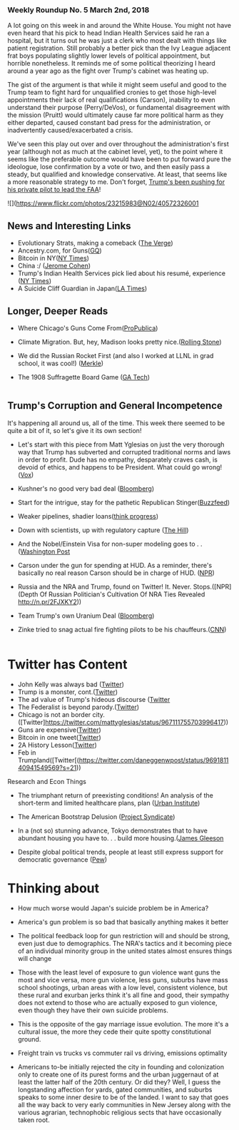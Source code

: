 
### Weekly Roundup No. 5 March 2nd, 2018

A lot going on this week in and around the White House. You might not have even heard that his pick to head Indian Health Services said he ran a hospital, but it turns out he was just a clerk who most dealt with things like patient registration. Still probably a better pick than the Ivy League adjacent frat boys populating slightly lower levels of political appointment, but horrible nonetheless. It reminds me of some political theorizing I heard around a year ago as the fight over Trump's cabinet was heating up. 

The gist of the argument is that while it might seem useful and good to the Trump team to fight hard for unqualified cronies to get those high-level appointments their lack of real qualifications (Carson), inability to even understand their purpose (Perry/DeVos), or fundamental disagreement with the mission (Pruitt) would ultimately cause far more political harm as they either departed, caused constant bad press for the administration, or inadvertently caused/exacerbated a crisis. 

We've seen this play out over and over throughout the administration's first year (although not as much at the cabinet level, yet), to the point where it seems like the preferable outcome would have been to put forward pure the ideologue, lose confirmation by a vote or two, and then easily pass a steady, but qualified and knowledge conservative. At least, that seems like a more reasonable strategy to me. Don't forget, [Trump's been pushing for his private pilot to lead the FAA](https://www.axios.com/exclusive-trump-privately-pushing-personal-pilot-to-run-faa-1519595187-5a735cc4-63e6-4348-b980-1aadf0b8e80d.html)!

![](https://www.flickr.com/photos/23215983@N02/40572326001

## News and Interesting Links

* Evolutionary Strats, making a comeback ([The Verge](https://www.theverge.com/tldr/2018/2/28/17062338/ai-agent-atari-q-bert-cracked-bug-cheat))
* Ancestry.com, for Guns([GQ](https://www.gq.com/story/inside-federal-bureau-of-way-too-many-guns/))
* Bitcoin in NY([NY Times](https://www.nytimes.com/2018/02/28/business/economy/bitcoin-electricity-productivity.html))
* China :/ ([Jerome Cohen](http://www.jeromecohen.net/jerrys-blog/china-is-likely-to-enter-another-long-period-of-severe-dictatorship))
* Trump's Indian Health Services pick lied about his resumé, experience ([NY Times](https://nytimes.com/2018/02/22/us/politics/indian-health-service-robert-weaver.html))
* A Suicide Cliff Guardian in Japan([LA Times](http://www.latimes.com/world/asia/la-fg-japan-suicide-20180222-story.html?outputType=amp))
![]()

## Longer, Deeper Reads
* Where Chicago's Guns Come From([ProPublica](https://www.propublica.org/article/how-chicago-gets-its-gun))
* Climate Migration. But, hey, Madison looks pretty nice.([Rolling Stone](https://www.rollingstone.com/politics/news/welcome-to-the-age-of-climate-migration-w516974))
* We did the Russian Rocket First (and also I worked at LLNL in grad school, it was cool!) ([Merkle](http://www.merkle.com/pluto/pluto.html))

* The 1908 Suffragette Board Game ([GA Tech](http://pwp.gatech.edu/suffragetto/historiography/))

![]()
## Trump's Corruption and General Incompetence

It's happening all around us, all of the time. This week there seemed to be quite a bit of it, so let's give it its own section!

* Let's start with this piece from Matt Yglesias on just the very thorough way that Trump has subverted and corrupted traditional norms and laws in order to profit. Dude has no empathy, desparately craves cash, is devoid of ethics, and happens to be President. What could go wrong!([Vox](https://www.vox.com/policy-and-politics/2018/3/1/17056562/trump-corruption-midterms))

* Kushner's no good very bad deal ([Bloomberg](https://www.bloomberg.com/graphics/2017-kushners-china-deal-flop-was-part-of-much-bigger-hunt-for-cash/))

* Start for the intrigue, stay for the pathetic Republican Stinger([Buzzfeed](https://www.buzzfeed.com/amphtml/tariniparti/as-trump-spirals-many-of-his-staffers-are-looking-to-exit?utm_term=.xqz8KO7dj))

* Weaker pipelines, shadier loans([think progress](https://thinkprogress.org/trump-rolled-back-pipeline-safety-regulations-benefiting-equity-firm-that-loaned-money-to-kushner-ca1c372857d7/))

* Down with scientists, up with regulatory capture ([The Hill](http://thehill.com/opinion/energy-environment/375308-trumps-epa-replaced-scientists-with-industry-advisors-under-the?amp))

* And the Nobel/Einstein Visa for non-super modeling goes to . . ([Washington Post](https://www.washingtonpost.com/amphtml/politics/questions-linger-about-how-melania-trump-a-slovenian-model-scored-the-einstein-visa/2018/02/28/d307ddb2-1b35-11e8-ae5a-16e60e4605f3_story.html)

* Carson under the gun for spending at HUD. As a reminder, there's basically no real reason Carson should be in charge of HUD. ([NPR](https://www.npr.org/2018/02/28/589493664/ben-carson-and-hud-face-allegations-of-lavish-spending-including-31-000-furnitur?utm_source=facebook.com&utm_medium=social&utm_campaign=npr&utm_term=nprnews&utm_content=20180228))

* Russia and the NRA and Trump, found on Twitter! It. Never. Stops.([NPR](Depth Of Russian Politician's Cultivation Of NRA Ties Revealed http://n.pr/2FJXKY2))
* Team Trump's own Uranium Deal ([Bloomberg](https://www.bloomberg.com/amp/news/articles/2018-02-26/u-s-energy-chief-is-said-to-plan-nuclear-deal-talks-with-saudis))
* Zinke tried to snag actual fire fighting pilots to be his chauffeurs.([CNN](https://amp.cnn.com/cnn/2018/02/27/politics/ryan-zinke-nra/index.html))

![]()
# Twitter has Content
* John Kelly was always bad ([Twitter](https://twitter.com/maxwelltani/status/968276220172521472))
* Trump is a monster, cont.([Twitter](https://twitter.com/mattmfm/status/967474049013121027))
* The ad value of Trump's hideous discourse ([Twitter](https://twitter.com/nycsouthpaw/status/967464280592445440)
* The Federalist is beyond parody.([Twitter](https://twitter.com/federalistpitch/status/967053666271354880))
* Chicago is not an border city.([Twitter]https://twitter.com/mattyglesias/status/967111755703996417))
* Guns are expensive([Twitter](https://twitter.com/jndevereux/status/967523062123057158))
* Bitcoin in one tweet([Twitter](https://twitter.com/k_morrissey/status/967607295956758528))
* 2A History Lesson([Twitter](https://twitter.com/egavactip/status/967923256983420928))
* Feb in Trumpland([Twitter[(https://twitter.com/daneggenwpost/status/969181140941549569?s=21))
![]()

Research and Econ Things

* The triumphant return of preexisting conditions! An analysis of the short-term and limited healthcare plans, plan ([Urban Institute](https://www.urban.org/research/publication/potential-impact-short-term-limited-duration-policies-insurance-coverage-premiums-and-federal-spending/view/full_report))

* The American Bootstrap Delusion ([Project Syndicate](https://www.project-syndicate.org/commentary/social-mobility-american-and-european-views-by-stefanie-stantcheva-2018-02/english))

* In a (not so) stunning advance, Tokyo demonstrates that to have abundant housing you have to. . . build more housing.([James Gleeson](https://jamesjgleeson.wordpress.com/2018/02/19/how-tokyo-built-its-way-to-abundant-housing/amp/$)

* Despite global political trends, people at least still express support for democratic governance ([Pew](http://www.pewglobal.org/2017/10/16/globally-broad-support-for-representative-and-direct-democracy/))
![]()

# Thinking about

* How much worse would Japan's suicide problem be in America?

* America's gun problem is so bad that basically anything makes it better 

* The political feedback loop for gun restriction will and should be strong, even just due to demographics. The NRA's tactics and it becoming piece of an individual minority group in the united states almost ensures things will change 

* Those with the least level of exposure to gun violence want guns the most and vice versa, more gun violence, less guns, suburbs have mass school shootings, urban areas with a low level, consistent violence, but these rural and exurban jerks think it's all fine and good, their sympathy does not extend to those who are actually exposed to gun violence, even though they have their own suicide problems. 

* This is the opposite of the gay marriage issue evolution. The more it's a cultural issue, the more they cede their quite spotty constitutional ground. 

* Freight train vs trucks vs commuter rail vs driving, emissions optimality

* Americans to-be initially rejected the city in founding and colonization only to create one of its purest forms and the urban juggernaut of at least the latter half of the 20th century. Or did they? Well, I guess the longstanding affection for yards, gated communities, and suburbs speaks to some inner desire to be of the landed. I want to say that goes all the way back to very early communities in New Jersey along with the various agrarian, technophobic religious sects that have occasionally taken root.









